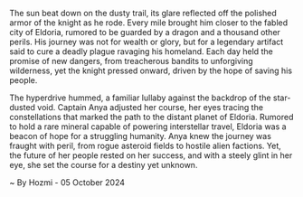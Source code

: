 
The sun beat down on the dusty trail, its glare reflected off the polished armor of the knight as he rode. Every mile brought him closer to the fabled city of Eldoria, rumored to be guarded by a dragon and a thousand other perils.  His journey was not for wealth or glory, but for a legendary artifact said to cure a deadly plague ravaging his homeland. Each day held the promise of new dangers, from treacherous bandits to unforgiving wilderness, yet the knight pressed onward, driven by the hope of saving his people. 

The hyperdrive hummed, a familiar lullaby against the backdrop of the star-dusted void.  Captain Anya adjusted her course, her eyes tracing the constellations that marked the path to the distant planet of Eldoria.  Rumored to hold a rare mineral capable of powering interstellar travel, Eldoria was a beacon of hope for a struggling humanity.  Anya knew the journey was fraught with peril, from rogue asteroid fields to hostile alien factions. Yet, the future of her people rested on her success, and with a steely glint in her eye, she set the course for a destiny yet unknown. 

~ By Hozmi - 05 October 2024
